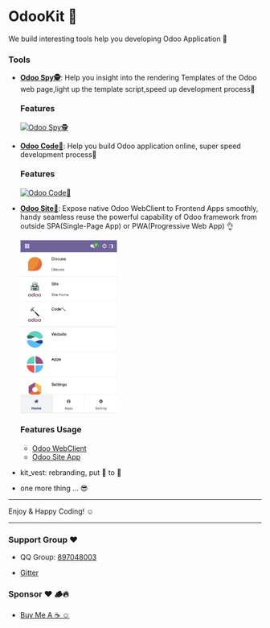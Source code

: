 # OdooKit 🔨

      
 We build interesting tools help you developing Odoo Application 🚀


### Tools
-  [**Odoo Spy🕵️**](https://apps.odoo.com/apps/modules/17.0/kit_spy/): Help you insight into the rendering Templates of the Odoo web page,light up the template script,speed up development process🚀 
	#### <font size=3 >Features</font>
    
    [![Odoo Spy🕵️](http://ixkit.com/web/image/110142-4d7306fc/backend.gif)](https://apps.odoo.com/apps/modules/17.0/kit_spy/)
    
-  [**Odoo Code🔨**](https://apps.odoo.com/apps/modules/17.0/kit_code/): Help you build Odoo application online, super speed development process🚀
	#### <font size=3 >Features</font>
    
    [![Odoo Code🔨](http://ixkit.com/web/image/583855-51564dea/code-edit.gif)](https://apps.odoo.com/apps/modules/17.0/kit_code/)
    
-  [**Odoo Site🏪**](https://apps.odoo.com/apps/modules/17.0/site): Expose native Odoo WebClient to Frontend Apps smoothly, handy seamless reuse the powerful capability of Odoo framework from outside SPA(Single-Page App) or PWA(Progressive Web App) 👌

     
    <img style="width:40%;height: auto;"  src="assets/odoo-site.png"/>
     

	#### <font size=3 >Features Usage</font>

    - [Odoo WebClient](https://github.com/ixkit/odoo-webclient)
    - [Odoo Site App](https://github.com/icoco/odoo-site-app)


- kit_vest: rebranding, put 🎽 to 🏃

- one more thing ... 😎 


---

Enjoy & Happy Coding!  ☺︎

---

### Support Group ❤️

- QQ Group: [897048003](https://qm.qq.com/cgi-bin/qm/qr?k=_EQZwOGqzUd_pUtq_1HNaJGX-qW9tPdd&jump_from=webapi&authKey=EnU+5Ai74iVj4HvJS4+Q1ZonlWOOZHfPNZ264YekYMpj2fyMSMXtlvN70WMBwVzw)


- [Gitter](https://matrix.to/#/#odookit:gitter.im)


### Sponsor ❤️ 🪵🔥
  
- [Buy Me A ☕️ ☺︎](http://www.ixkit.com/🔨?route=sponsor🪵🔥)